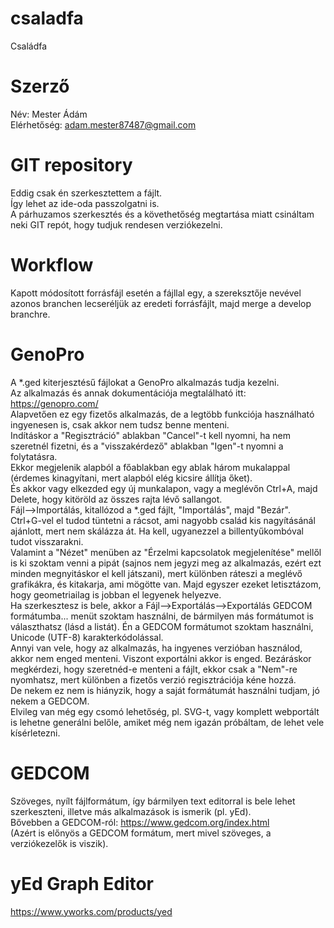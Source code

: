 # csaladfa
Családfa
# Szerző
Név: Mester Ádám  
Elérhetőség: adam.mester87487@gmail.com
# GIT repository
Eddig csak én szerkesztettem a fájlt.  
Így lehet az ide-oda passzolgatni is.  
A párhuzamos szerkesztés és a követhetőség megtartása miatt csináltam neki GIT repót, hogy tudjuk rendesen verziókezelni.
# Workflow
Kapott módosított forrásfájl esetén a fájllal egy, a szereksztője nevével azonos branchen lecseréljük az eredeti forrásfájlt, majd merge a develop branchre.
# GenoPro
A \*.ged kiterjesztésű fájlokat a GenoPro alkalmazás tudja kezelni.  
Az alkalmazás és annak dokumentációja megtalálható itt: https://genopro.com/  
Alapvetően ez egy fizetős alkalmazás, de a legtöbb funkciója használható ingyenesen is, csak akkor nem tudsz benne menteni.  
Indításkor a "Regisztráció" ablakban "Cancel"-t kell nyomni, ha nem szeretnél fizetni, és a "visszakérdező" ablakban "Igen"-t nyomni a folytatásra.  
Ekkor megjelenik alapból a főablakban egy ablak három mukalappal (érdemes kinagyítani, mert alapból elég kicsire állítja őket).  
És akkor vagy elkezded egy új munkalapon, vagy a meglévőn Ctrl+A, majd Delete, hogy kitöröld az összes rajta lévő sallangot.  
Fájl-->Importálás, kitallózod a \*.ged fájlt, "Importálás", majd "Bezár".  
Ctrl+G-vel el tudod tüntetni a rácsot, ami nagyobb család kis nagyításánál ajánlott, mert nem skálázza át. Ha kell, ugyanezzel a billentyűkombóval tudot visszarakni.  
Valamint a "Nézet" menüben az "Érzelmi kapcsolatok megjelenítése" mellől is ki szoktam venni a pipát (sajnos nem jegyzi meg az alkalmazás, ezért ezt minden megnyitáskor el kell játszani), mert különben ráteszi a meglévő grafikákra, és kitakarja, ami mögötte van. Majd egyszer ezeket letisztázom, hogy geometriailag is jobban el legyenek helyezve.  
Ha szerkesztesz is bele, akkor a Fájl-->Exportálás-->Exportálás GEDCOM formátumba... menüt szoktam használni, de bármilyen más formátumot is választhatsz (lásd a listát). Én a GEDCOM formátumot szoktam használni, Unicode (UTF-8) karakterkódolással.  
Annyi van vele, hogy az alkalmazás, ha ingyenes verzióban használod, akkor nem enged menteni. Viszont exportálni akkor is enged. Bezáráskor megkérdezi, hogy szeretnéd-e menteni a fájlt, ekkor csak a "Nem"-re nyomhatsz, mert különben a fizetős verzió regisztrációja kéne hozzá.  
De nekem ez nem is hiányzik, hogy a saját formátumát használni tudjam, jó nekem a GEDCOM.  
Elvileg van még egy csomó lehetőség, pl. SVG-t, vagy komplett webportált is lehetne generálni belőle, amiket még nem igazán próbáltam, de lehet vele kísérletezni.
# GEDCOM
Szöveges, nyílt fájlformátum, így bármilyen text editorral is bele lehet szerkeszteni, illetve más alkalmazások is ismerik (pl. yEd).  
Bővebben a GEDCOM-ról: https://www.gedcom.org/index.html  
(Azért is előnyös a GEDCOM formátum, mert mivel szöveges, a verziókezelők is viszik).
# yEd Graph Editor
https://www.yworks.com/products/yed